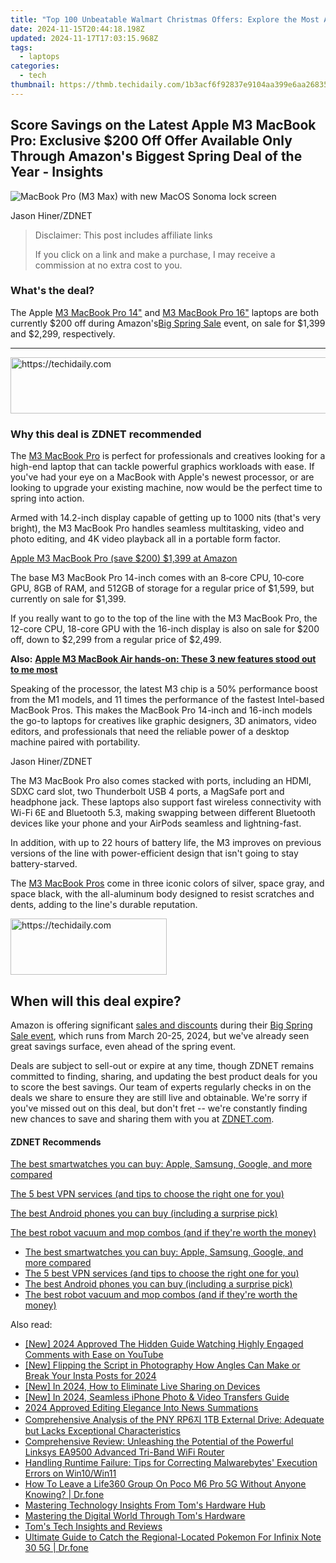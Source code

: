 ```yaml
---
title: "Top 100 Unbeatable Walmart Christmas Offers: Explore the Most Amazing Savings of the Season"
date: 2024-11-15T20:44:18.198Z
updated: 2024-11-17T17:03:15.968Z
tags:
  - laptops
categories:
  - tech
thumbnail: https://thmb.techidaily.com/1b3acf6f92837e9104aa399e6aa268354b94b6b827af6bb095b68b19082ca48f.png
---
```


## Score Savings on the Latest Apple M3 MacBook Pro: Exclusive $200 Off Offer Available Only Through Amazon's Biggest Spring Deal of the Year - Insights

![MacBook Pro (M3 Max) with new MacOS Sonoma lock screen](https://www.zdnet.com/a/img/resize/0a3ae9b552f08348aa1eb970b68bb954c362d0aa/2023/11/06/bcb92f39-c324-4e45-8654-0cda1e0cd89e/dsc02577-enhanced-nr.jpg?auto=webp&precrop=2048,1150,x0,y123&width=1280)

Jason Hiner/ZDNET

>  Disclaimer: This post includes affiliate links
>
>  If you click on a link and make a purchase, I may receive a commission at no extra cost to you.
>

### What's the deal?

The Apple [M3 MacBook Pro 14"](https://buy.geni.us/Proxy.ashx?TSID=368250&GR%5FURL=https%3A%2F%2Fwww.amazon.com%2Fdp%2FB0CM5JLWJK%3Ftag%3Dzd-buy-button-20%26ascsubtag%3D%5F%5FCOM%5FCLICK%5FID%5F%5F%7Cb12ee2ea-4d7b-4e84-84d3-0702024ae9c4%7Cdtp&dtb=1) and [M3 MacBook Pro 16"](https://buy.geni.us/Proxy.ashx?TSID=368250&GR%5FURL=https%3A%2F%2Fwww.amazon.com%2Fdp%2FB0CM5BL45N%3Ftag%3Dzd-buy-button-20%26ascsubtag%3D%5F%5FCOM%5FCLICK%5FID%5F%5F%7Cb12ee2ea-4d7b-4e84-84d3-0702024ae9c4%7Cdtp&dtb=1) laptops are both currently $200 off during Amazon's[Big Spring Sale](https://buy.geni.us/Proxy.ashx?TSID=368250&GR%5FURL=https%3A%2F%2Fwww.amazon.com%2Fevents%2Fbigspringsale%3Ftag%3Dzd-buy-button-20%26ascsubtag%3D%5F%5FCOM%5FCLICK%5FID%5F%5F%7Cb12ee2ea-4d7b-4e84-84d3-0702024ae9c4%7Cdtp&dtb=1) event, on sale for $1,399 and $2,299, respectively. 

---

<!-- affiliate ads begin -->
<a href="https://aligracehair.sjv.io/c/5597632/2047411/19272" target="_top" id="2047411">
  <img src="//a.impactradius-go.com/display-ad/19272-2047411" border="0" alt="https://techidaily.com" width="728" height="90"/>
</a>
<img height="0" width="0" src="https://aligracehair.sjv.io/i/5597632/2047411/19272" style="position:absolute;visibility:hidden;" border="0" />
<!-- affiliate ads end -->

### Why this deal is ZDNET recommended

The [M3 MacBook Pro](https://buy.geni.us/Proxy.ashx?TSID=368250&GR%5FURL=https%3A%2F%2Fwww.amazon.com%2Fdp%2FB0CM5JLWJK%3Ftag%3Dzd-buy-button-20%26ascsubtag%3D%5F%5FCOM%5FCLICK%5FID%5F%5F%7Cb12ee2ea-4d7b-4e84-84d3-0702024ae9c4%7Cdtp&dtb=1) is perfect for professionals and creatives looking for a high-end laptop that can tackle powerful graphics workloads with ease. If you've had your eye on a MacBook with Apple's newest processor, or are looking to upgrade your existing machine, now would be the perfect time to spring into action. 

Armed with 14.2-inch display capable of getting up to 1000 nits (that's very bright), the M3 MacBook Pro handles seamless multitasking, video and photo editing, and 4K video playback all in a portable form factor. 

[Apple M3 MacBook Pro (save $200) $1,399 at Amazon](https://buy.geni.us/Proxy.ashx?TSID=368250&GR%5FURL=https%3A%2F%2Fwww.amazon.com%2Fdp%2FB0CM5JLWJK%3Ftag%3Dzd-buy-button-20%26ascsubtag%3D%5F%5FCOM%5FCLICK%5FID%5F%5F%7Cb12ee2ea-4d7b-4e84-84d3-0702024ae9c4%7Cdtp&dtb=1)

The base M3 MacBook Pro 14-inch comes with an 8‑core CPU, 10‑core GPU, 8GB of RAM, and 512GB of storage for a regular price of $1,599, but currently on sale for $1,399.

If you really want to go to the top of the line with the M3 MacBook Pro, the 12-core CPU, 18-core GPU with the 16-inch display is also on sale for $200 off, down to $2,299 from a regular price of $2,499.

**Also:** [**Apple M3 MacBook Air hands-on: These 3 new features stood out to me most**](https://www.zdnet.com/article/apple-m3-macbook-air-hands-on-these-3-new-features-stood-out-to-me-most/)

Speaking of the processor, the latest M3 chip is a 50% performance boost from the M1 models, and 11 times the performance of the fastest Intel-based MacBook Pros. This makes the MacBook Pro 14-inch and 16-inch models the go-to laptops for creatives like graphic designers, 3D animators, video editors, and professionals that need the reliable power of a desktop machine paired with portability. 

Jason Hiner/ZDNET

The M3 MacBook Pro also comes stacked with ports, including an HDMI, SDXC card slot, two Thunderbolt USB 4 ports, a MagSafe port and headphone jack. These laptops also support fast wireless connectivity with Wi-Fi 6E and Bluetooth 5.3, making swapping between different Bluetooth devices like your phone and your AirPods seamless and lightning-fast. 

In addition, with up to 22 hours of battery life, the M3 improves on previous versions of the line with power-efficient design that isn't going to stay battery-starved. 

The [M3 MacBook Pros](https://buy.geni.us/Proxy.ashx?TSID=368250&GR%5FURL=https%3A%2F%2Fwww.amazon.com%2Fdp%2FB0CM5JLWJK%3Ftag%3Dzd-buy-button-20%26ascsubtag%3D%5F%5FCOM%5FCLICK%5FID%5F%5F%7Cb12ee2ea-4d7b-4e84-84d3-0702024ae9c4%7Cdtp&dtb=1) come in three iconic colors of silver, space gray, and space black, with the all-aluminum body designed to resist scratches and dents, adding to the line's durable reputation. 

<!-- affiliate ads begin -->
<a href="https://25home.pxf.io/c/5597632/2148633/16836" target="_top" id="2148633">
  <img src="//a.impactradius-go.com/display-ad/16836-2148633" border="0" alt="https://techidaily.com" width="250" height="90"/>
</a>
<img height="0" width="0" src="https://25home.pxf.io/i/5597632/2148633/16836" style="position:absolute;visibility:hidden;" border="0" />
<!-- affiliate ads end -->

## When will this deal expire?

Amazon is offering significant [sales and discounts](https://buy.geni.us/Proxy.ashx?TSID=368250&GR%5FURL=https%3A%2F%2Fwww.amazon.com%2Fdeals%2F%3Ftag%3Dzd-buy-button-20%26ascsubtag%3D%5F%5FCOM%5FCLICK%5FID%5F%5F%7Cb12ee2ea-4d7b-4e84-84d3-0702024ae9c4%7Cdtp&dtb=1) during their [Big Spring Sale event](https://buy.geni.us/Proxy.ashx?TSID=368250&GR%5FURL=https%3A%2F%2Fwww.aboutamazon.com%2Fnews%2Fretail%2Famazon-big-spring-sale-faq%3Ftag%3Dzd-buy-button-20%26ascsubtag%3D%5F%5FCOM%5FCLICK%5FID%5F%5F%7Cb12ee2ea-4d7b-4e84-84d3-0702024ae9c4%7Cdtp&dtb=1), which runs from March 20-25, 2024, but we've already seen great savings surface, even ahead of the spring event. 

Deals are subject to sell-out or expire at any time, though ZDNET remains committed to finding, sharing, and updating the best product deals for you to score the best savings. Our team of experts regularly checks in on the deals we share to ensure they are still live and obtainable. We're sorry if you've missed out on this deal, but don't fret -- we're constantly finding new chances to save and sharing them with you at [ZDNET.com](https://www.zdnet.com/).

#### **ZDNET** Recommends

[The best smartwatches you can buy: Apple, Samsung, Google, and more compared](https://www.zdnet.com/article/best-smartwatch/ "The best smartwatches you can buy: Apple, Samsung, Google, and more compared")

[The 5 best VPN services (and tips to choose the right one for you)](https://www.zdnet.com/article/best-vpn/ "The 5 best VPN services (and tips to choose the right one for you)")

[The best Android phones you can buy (including a surprise pick)](https://www.zdnet.com/article/best-android-phone/ "The best Android phones you can buy (including a surprise pick)")

[The best robot vacuum and mop combos (and if they're worth the money)](https://www.zdnet.com/article/best-robot-vacuum-mop/ "The best robot vacuum and mop combos (and if they're worth the money)")

* [The best smartwatches you can buy: Apple, Samsung, Google, and more compared](https://www.zdnet.com/article/best-smartwatch/ "The best smartwatches you can buy: Apple, Samsung, Google, and more compared")
* [The 5 best VPN services (and tips to choose the right one for you)](https://www.zdnet.com/article/best-vpn/ "The 5 best VPN services (and tips to choose the right one for you)")
* [The best Android phones you can buy (including a surprise pick)](https://www.zdnet.com/article/best-android-phone/ "The best Android phones you can buy (including a surprise pick)")
* [The best robot vacuum and mop combos (and if they're worth the money)](https://www.zdnet.com/article/best-robot-vacuum-mop/ "The best robot vacuum and mop combos (and if they're worth the money)")

<ins class="adsbygoogle"
     style="display:block"
     data-ad-format="autorelaxed"
     data-ad-client="ca-pub-7571918770474297"
     data-ad-slot="1223367746"></ins>

<ins class="adsbygoogle"
     style="display:block"
     data-ad-client="ca-pub-7571918770474297"
     data-ad-slot="8358498916"
     data-ad-format="auto"
     data-full-width-responsive="true"></ins>

<span class="atpl-alsoreadstyle">Also read:</span>
<div><ul>
<li><a href="https://fox-glue.techidaily.com/new-2024-approved-the-hidden-guide-watching-highly-engaged-comments-with-ease-on-youtube/"><u>[New] 2024 Approved The Hidden Guide Watching Highly Engaged Comments with Ease on YouTube</u></a></li>
<li><a href="https://instagram-clips.techidaily.com/new-flipping-the-script-in-photography-how-angles-can-make-or-break-your-insta-posts-for-2024/"><u>[New] Flipping the Script in Photography How Angles Can Make or Break Your Insta Posts for 2024</u></a></li>
<li><a href="https://facebook-video-recording.techidaily.com/new-in-2024-how-to-eliminate-live-sharing-on-devices/"><u>[New] In 2024, How to Eliminate Live Sharing on Devices</u></a></li>
<li><a href="https://fox-http.techidaily.com/new-in-2024-seamless-iphone-photo-and-video-transfers-guide/"><u>[New] In 2024, Seamless iPhone Photo & Video Transfers Guide</u></a></li>
<li><a href="https://youtube-video-recordings.techidaily.com/2024-approved-editing-elegance-into-news-summations/"><u>2024 Approved Editing Elegance Into News Summations</u></a></li>
<li><a href="https://hardware-reviews.techidaily.com/comprehensive-analysis-of-the-pny-rp6-1tb-external-drive-adequate-but-lacks-exceptional-characteristics/"><u>Comprehensive Analysis of the PNY RP6지 1TB External Drive: Adequate but Lacks Exceptional Characteristics</u></a></li>
<li><a href="https://buynow-marvelous.techidaily.com/comprehensive-review-unleashing-the-potential-of-the-powerful-linksys-ea9500-advanced-tri-band-wifi-router/"><u>Comprehensive Review: Unleashing the Potential of the Powerful Linksys EA9500 Advanced Tri-Band WiFi Router</u></a></li>
<li><a href="https://win11.techidaily.com/handling-runtime-failure-tips-for-correcting-malwarebytes-execution-errors-on-win10win11/"><u>Handling Runtime Failure: Tips for Correcting Malwarebytes' Execution Errors on Win10/Win11</u></a></li>
<li><a href="https://location-social.techidaily.com/how-to-leave-a-life360-group-on-poco-m6-pro-5g-without-anyone-knowing-drfone-by-drfone-virtual-android/"><u>How To Leave a Life360 Group On Poco M6 Pro 5G Without Anyone Knowing? | Dr.fone</u></a></li>
<li><a href="https://hardware-reviews.techidaily.com/mastering-technology-insights-from-toms-hardware-hub/"><u>Mastering Technology Insights From Tom's Hardware Hub</u></a></li>
<li><a href="https://hardware-reviews.techidaily.com/mastering-the-digital-world-through-toms-hardware/"><u>Mastering the Digital World Through Tom's Hardware</u></a></li>
<li><a href="https://hardware-reviews.techidaily.com/toms-tech-insights-and-reviews/"><u>Tom's Tech Insights and Reviews</u></a></li>
<li><a href="https://android-pokemon-go.techidaily.com/ultimate-guide-to-catch-the-regional-located-pokemon-for-infinix-note-30-5g-drfone-by-drfone-virtual-android/"><u>Ultimate Guide to Catch the Regional-Located Pokemon For Infinix Note 30 5G | Dr.fone</u></a></li>
</ul></div>

